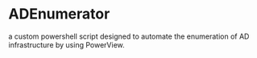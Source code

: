# ADEnumerator
a custom powershell script designed to automate the enumeration of AD infrastructure by using PowerView.
